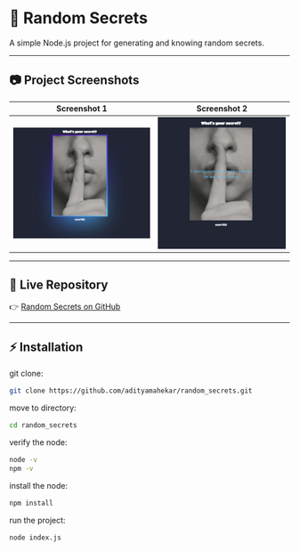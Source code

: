 # 🔑 Random Secrets

A simple Node.js project for generating and knowing random secrets.

---

## 📷 Project Screenshots  

| Screenshot 1 | Screenshot 2 |
|--------------|--------------|
| ![Screenshot 1](rs1.png) | ![Screenshot 2](rs2.png) |

---

## 🚀 Live Repository  
👉 [Random Secrets on GitHub](https://github.com/adityamahekar/random_secrets.git)

---

## ⚡ Installation  

git clone:
```bash
git clone https://github.com/adityamahekar/random_secrets.git
```

move to directory:
```bash
cd random_secrets
```

verify the node:
```bash
node -v
npm -v
```
install the node:
```bash
npm install
```

run the project:
```bash
node index.js
```
